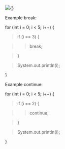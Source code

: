 ![](image101.png){}

Example break:

for (int i = 0; i \< 5; i++) {

>if (i == 3) {

>>break;

>}

>System.out.println(i);

}

Example continue:

for (int i = 0; i \< 5; i++) {

>if (i == 2) {

>>continue;

>}

>System.out.println(i);

}